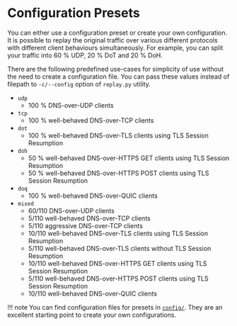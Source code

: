 # Configuration Presets

You can either use a configuration preset or create your own configuration. It
is possible to replay the original traffic over various different protocols
with different client behaviours simultaneously. For example, you can split
your traffic into 60 % UDP, 20 % DoT and 20 % DoH.

There are the following predefined use-cases for simplicity of use without the
need to create a configuration file. You can pass these values instead of
filepath to `-c/--config` option of `replay.py` utility.

- `udp`
    - 100 % DNS-over-UDP clients
- `tcp`
    - 100 % well-behaved DNS-over-TCP clients
- `dot`
    - 100 % well-behaved DNS-over-TLS clients using TLS Session Resumption
- `doh`
    - 50 % well-behaved DNS-over-HTTPS GET clients using TLS Session Resumption
    - 50 % well-behaved DNS-over-HTTPS POST clients using TLS Session Resumption
- `doq`
    - 100 % well-behaved DNS-over-QUIC clients
- `mixed`
    - 60/110 DNS-over-UDP clients
    - 5/110 well-behaved DNS-over-TCP clients
    - 5/110 aggressive DNS-over-TCP clients
    - 10/110 well-behaved DNS-over-TLS clients using TLS Session Resumption
    - 5/110 well-behaved DNS-over-TLS clients without TLS Session Resumption
    - 10/110 well-behaved DNS-over-HTTPS GET clients using TLS Session Resumption
    - 5/110 well-behaved DNS-over-HTTPS POST clients using TLS Session Resumption
    - 10/110 well-behaved DNS-over-QUIC clients

!!! note
    You can find configuration files for presets in
    [`config/`](https://gitlab.nic.cz/knot/shotgun/-/tree/master/config).  They
    are an excellent starting point to create your own configurations.
